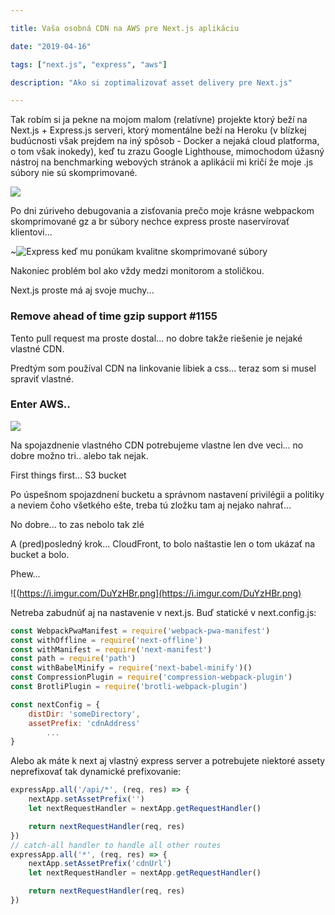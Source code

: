 ```yaml
---

title: Vaša osobná CDN na AWS pre Next.js aplikáciu

date: "2019-04-16"

tags: ["next.js", "express", "aws"]

description: "Ako si zoptimalizovať asset delivery pre Next.js"

---
```

Tak robím si ja pekne na mojom malom (relatívne) projekte ktorý beží na Next.js + Express.js serveri, ktorý momentálne beží na Heroku (v blízkej budúcnosti však prejdem na iný spôsob - Docker a nejaká cloud platforma, o tom však inokedy), keď tu zrazu Google Lighthouse, mimochodom úžasný nástroj na benchmarking webových  stránok a aplikácií mi kričí že moje .js súbory nie sú skomprimované.

![](https://i.imgflip.com/20wol6.jpg)

Po dni zúriveho debugovania a zisťovania prečo moje krásne webpackom skomprimované gz a br súbory nechce express proste naservírovať klientovi...

~![Express keď mu ponúkam kvalitne skomprimované súbory](https://boodlz.files.wordpress.com/2014/10/30d7a-badwhitekitten2.gif?w=287&h=254)

Nakoniec problém bol ako vždy medzi monitorom a stoličkou.

Next.js proste má aj svoje muchy...

###  Remove ahead of time gzip support #1155

Tento pull request ma proste dostal... no dobre takže riešenie je nejaké vlastné CDN.

Predtým som používal CDN na linkovanie libiek a css... teraz som si musel spraviť vlastné.

### Enter AWS..

![](https://i.redd.it/gkee3xdcfdz11.png)



Na spojazdnenie vlastného CDN potrebujeme vlastne len dve veci... no dobre možno tri.. alebo tak nejak.

First things first... S3 bucket

Po úspešnom spojazdnení bucketu a správnom nastavení privilégii a politiky a neviem čoho všetkého ešte, treba tú zložku tam aj nejako nahrať...

No dobre... to zas nebolo tak zlé

A (pred)posledný krok... CloudFront, to bolo naštastie len o tom ukázať na bucket a bolo.

Phew...

![(https://i.imgur.com/DuYzHBr.png](https://i.imgur.com/DuYzHBr.png)

Netreba zabudnúť aj na nastavenie v next.js.
Buď statické v next.config.js:

```js
const WebpackPwaManifest = require('webpack-pwa-manifest')
const withOffline = require('next-offline')
const withManifest = require('next-manifest')
const path = require('path')
const withBabelMinify = require('next-babel-minify')()
const CompressionPlugin = require('compression-webpack-plugin')
const BrotliPlugin = require('brotli-webpack-plugin')

const nextConfig = {
    distDir: 'someDirectory',
    assetPrefix: 'cdnAddress'
        ...
}
```

Alebo ak máte k next aj vlastný express server a potrebujete niektoré assety neprefixovať tak dynamické prefixovanie:

```js
expressApp.all('/api/*', (req, res) => {
    nextApp.setAssetPrefix('')
    let nextRequestHandler = nextApp.getRequestHandler()

    return nextRequestHandler(req, res)
})
// catch-all handler to handle all other routes
expressApp.all('*', (req, res) => {
    nextApp.setAssetPrefix('cdnUrl')
    let nextRequestHandler = nextApp.getRequestHandler()

    return nextRequestHandler(req, res)
})
```
